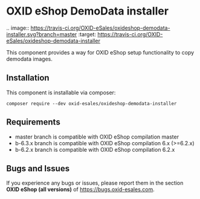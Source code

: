 # OXID eShop DemoData installer

.. image:: https://travis-ci.org/OXID-eSales/oxideshop-demodata-installer.svg?branch=master
    :target: https://travis-ci.org/OXID-eSales/oxideshop-demodata-installer

This component provides a way for OXID eShop setup functionality to copy demodata images.

## Installation
  
This component is installable via composer:

```
composer require --dev oxid-esales/oxideshop-demodata-installer
```

## Requirements

* master branch is compatible with OXID eShop compilation master
* b-6.3.x branch is compatible with OXID eShop compilation 6.x (>=6.2.x)
* b-6.2.x branch is compatible with OXID eShop compilation 6.2.x

Bugs and Issues
---------------

If you experience any bugs or issues, please report them in the section **OXID eShop (all versions)** of https://bugs.oxid-esales.com.